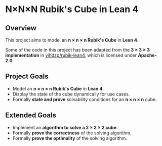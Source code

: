 # N×N×N Rubik's Cube in Lean 4  

## Overview  
This project aims to model an **n × n × n Rubik's Cube** in **Lean 4**.  

Some of the code in this project has been adapted from the **3 × 3 × 3 implementation** in [vihdzp/rubik-lean4](https://github.com/vihdzp/rubik-lean4), which is licensed under **Apache-2.0**.  

## Project Goals  
- Model an **n × n × n Rubik's Cube** in **Lean 4**.  
- Display the state of the cube dynamically for use cases.  
- Formally **state and prove** solvability conditions for an **n × n × n** cube.  

## Extended Goals  
- Implement an **algorithm to solve a 2 × 2 × 2 cube**.  
- Formally **prove the correctness** of the solving algorithm.  
- Formally **prove the optimality** of the solving algorithm.
